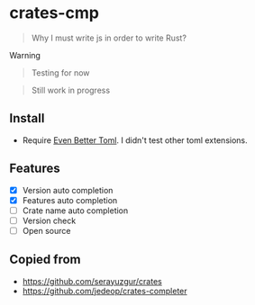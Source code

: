 # crates-cmp

> Why I must write js in order to write Rust?

> [!WARNING]

> Testing for now

> Still work in progress

## Install

- Require [Even Better Toml](https://marketplace.visualstudio.com/items?itemName=tamasfe.even-better-toml). I didn't test other toml extensions.

## Features

- [x] Version auto completion
- [x] Features auto completion
- [ ] Crate name auto completion
- [ ] Version check
- [ ] Open source

## Copied from

- https://github.com/serayuzgur/crates
- https://github.com/jedeop/crates-completer
